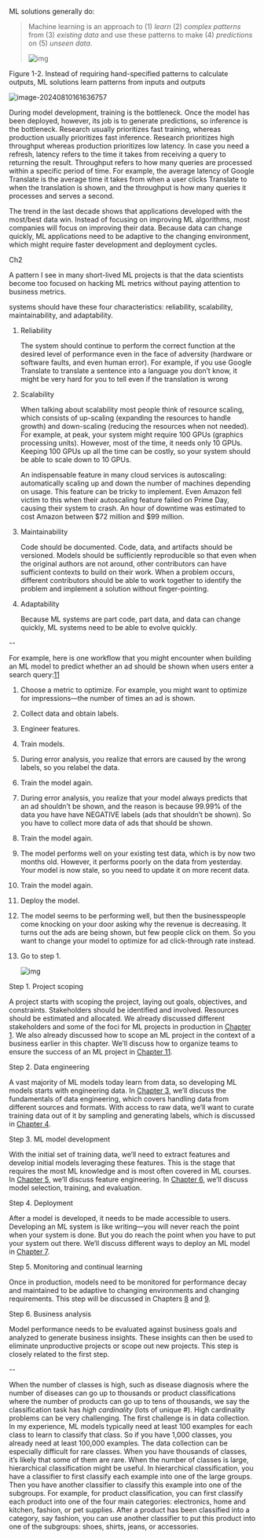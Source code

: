 ML solutions generally do:

> Machine learning is an approach to (1) *learn* (2) *complex patterns* from (3) *existing data* and use these patterns to make (4) *predictions* on (5) *unseen data*.
>
> ![img](https://learning.oreilly.com/api/v2/epubs/urn:orm:book:9781098107956/files/assets/dmls_0102.png)

Figure 1-2. Instead of requiring hand-specified patterns to calculate outputs, ML solutions learn patterns from inputs and outputs

![image-20240810161636757](C:\Users\desti\AppData\Roaming\Typora\typora-user-images\image-20240810161636757.png)

During model development, training is the bottleneck. Once the model has been deployed, however, its job is to generate predictions, so inference is the bottleneck. Research usually prioritizes fast training, whereas production usually prioritizes fast inference. Research prioritizes high throughput whereas production prioritizes low latency. In case you need a refresh, latency refers to the time it takes from receiving a query to returning the result. Throughput refers to how many queries are processed within a specific period of time. For example, the average latency of Google Translate is the average time it takes from when a user clicks Translate to when the translation is shown, and the throughput is how many queries it processes and serves a second.





The trend in the last decade shows that applications developed with the most/best data win. Instead of focusing on improving ML algorithms, most companies will focus on improving their data. Because data can change quickly, ML applications need to be adaptive to the changing environment, which might require faster development and deployment cycles.

Ch2

 A pattern I see in many short-lived ML projects is that the data scientists become too focused on hacking ML metrics without paying attention to business metrics.

systems should have these four characteristics: reliability, scalability, maintainability, and adaptability.

1. Reliability

   The system should continue to perform the correct function at the desired level of performance even in the face of adversity (hardware or software faults, and even human error). For example, if you use Google Translate to translate a sentence into a language you don’t know, it might be very hard for you to tell even if the translation is wrong

2. Scalability

   When talking about scalability most people think of resource scaling, which consists of up-scaling (expanding the resources to handle growth) and down-scaling (reducing the resources when not needed). For example, at peak, your system might require 100 GPUs (graphics processing units). However, most of the time, it needs only 10 GPUs. Keeping 100 GPUs up all the time can be costly, so your system should be able to scale down to 10 GPUs.

   An indispensable feature in many cloud services is autoscaling: automatically scaling up and down the number of machines depending on usage. This feature can be tricky to implement. Even Amazon fell victim to this when their autoscaling feature failed on Prime Day, causing their system to crash. An hour of downtime was estimated to cost Amazon between $72 million and $99 million.

3. Maintainability

   Code should be documented. Code, data, and artifacts should be versioned. Models should be sufficiently reproducible so that even when the original authors are not around, other contributors can have sufficient contexts to build on their work. When a problem occurs, different contributors should be able to work together to identify the problem and implement a solution without finger-pointing.

4. Adaptability

   Because ML systems are part code, part data, and data can change quickly, ML systems need to be able to evolve quickly. 



--

For example, here is one workflow that you might encounter when building an ML model to predict whether an ad should be shown when users enter a search query:[11](https://learning.oreilly.com/library/view/designing-machine-learning/9781098107956/ch02.html#ch01fn45)

1. Choose a metric to optimize. For example, you might want to optimize for impressions—the number of times an ad is shown.

2. Collect data and obtain labels.

3. Engineer features.

4. Train models.

5. During error analysis, you realize that errors are caused by the wrong labels, so you relabel the data.

6. Train the model again.

7. During error analysis, you realize that your model always predicts that an ad shouldn’t be shown, and the reason is because 99.99% of the data you have have NEGATIVE labels (ads that shouldn’t be shown). So you have to collect more data of ads that should be shown.

8. Train the model again.

9. The model performs well on your existing test data, which is by now two months old. However, it performs poorly on the data from yesterday. Your model is now stale, so you need to update it on more recent data.

10. Train the model again.

11. Deploy the model.

12. The model seems to be performing well, but then the businesspeople come knocking on your door asking why the revenue is decreasing. It turns out the ads are being shown, but few people click on them. So you want to change your model to optimize for ad click-through rate instead.

13. Go to step 1.

    ![img](https://learning.oreilly.com/api/v2/epubs/urn:orm:book:9781098107956/files/assets/dmls_0202.png)

    

Step 1. Project scoping

A project starts with scoping the project, laying out goals, objectives, and constraints. Stakeholders should be identified and involved. Resources should be estimated and allocated. We already discussed different stakeholders and some of the foci for ML projects in production in [Chapter 1](https://learning.oreilly.com/library/view/designing-machine-learning/9781098107956/ch01.html#overview_of_machine_learning_systems). We also already discussed how to scope an ML project in the context of a business earlier in this chapter. We’ll discuss how to organize teams to ensure the success of an ML project in [Chapter 11](https://learning.oreilly.com/library/view/designing-machine-learning/9781098107956/ch11.html#the_human_side_of_machine_learning).

Step 2. Data engineering

A vast majority of ML models today learn from data, so developing ML models starts with engineering data. In [Chapter 3](https://learning.oreilly.com/library/view/designing-machine-learning/9781098107956/ch03.html#data_engineering_fundamentals), we’ll discuss the fundamentals of data engineering, which covers handling data from different sources and formats. With access to raw data, we’ll want to curate training data out of it by sampling and generating labels, which is discussed in [Chapter 4](https://learning.oreilly.com/library/view/designing-machine-learning/9781098107956/ch04.html#training_data).

Step 3. ML model development

With the initial set of training data, we’ll need to extract features and develop initial models leveraging these features. This is the stage that requires the most ML knowledge and is most often covered in ML courses. In [Chapter 5](https://learning.oreilly.com/library/view/designing-machine-learning/9781098107956/ch05.html#feature_engineering), we’ll discuss feature engineering. In [Chapter 6](https://learning.oreilly.com/library/view/designing-machine-learning/9781098107956/ch06.html#model_development_and_offline_evaluatio), we’ll discuss model selection, training, and evaluation.

Step 4. Deployment

After a model is developed, it needs to be made accessible to users. Developing an ML system is like writing—you will never reach the point when your system is done. But you do reach the point when you have to put your system out there. We’ll discuss different ways to deploy an ML model in [Chapter 7](https://learning.oreilly.com/library/view/designing-machine-learning/9781098107956/ch07.html#model_deployment_and_prediction_service).

Step 5. Monitoring and continual learning

Once in production, models need to be monitored for performance decay and maintained to be adaptive to changing environments and changing requirements. This step will be discussed in Chapters [8](https://learning.oreilly.com/library/view/designing-machine-learning/9781098107956/ch08.html#data_distribution_shifts_and_monitoring) and [9](https://learning.oreilly.com/library/view/designing-machine-learning/9781098107956/ch09.html#continual_learning_and_test_in_producti).

Step 6. Business analysis

Model performance needs to be evaluated against business goals and analyzed to generate business insights. These insights can then be used to eliminate unproductive projects or scope out new projects. This step is closely related to the first step.



--

When the number of classes is high, such as disease diagnosis where the number of diseases can go up to thousands or product classifications where the number of products can go up to tens of thousands, we say the classification task has *high cardinality* (lots of unique #). High cardinality problems can be very challenging. The first challenge is in data collection. In my experience, ML models typically need at least 100 examples for each class to learn to classify that class. So if you have 1,000 classes, you already need at least 100,000 examples. The data collection can be especially difficult for rare classes. When you have thousands of classes, it’s likely that some of them are rare. When the number of classes is large, hierarchical classification might be useful. In hierarchical classification, you have a classifier to first classify each example into one of the large groups. Then you have another classifier to classify this example into one of the subgroups. For example, for product classification, you can first classify each product into one of the four main categories: electronics, home and kitchen, fashion, or pet supplies. After a product has been classified into a category, say fashion, you can use another classifier to put this product into one of the subgroups: shoes, shirts, jeans, or accessories.